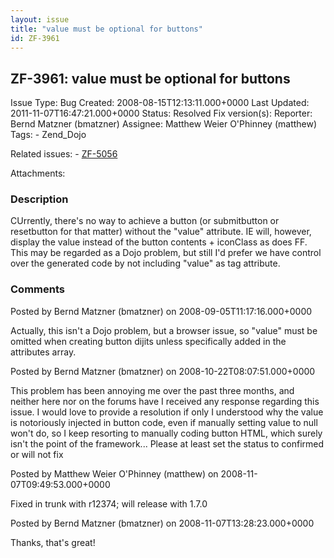```yaml
---
layout: issue
title: "value must be optional for buttons"
id: ZF-3961
---
```


ZF-3961: value must be optional for buttons
-------------------------------------------

 Issue Type: Bug Created: 2008-08-15T12:13:11.000+0000 Last Updated: 2011-11-07T16:47:21.000+0000 Status: Resolved Fix version(s): 
 Reporter:  Bernd Matzner (bmatzner)  Assignee:  Matthew Weier O'Phinney (matthew)  Tags: - Zend\_Dojo
 
 Related issues: - [ZF-5056](/issues/browse/ZF-5056)
 
 Attachments: 
### Description

CUrrently, there's no way to achieve a button (or submitbutton or resetbutton for that matter) without the "value" attribute. IE will, however, display the value instead of the button contents + iconClass as does FF. This may be regarded as a Dojo problem, but still I'd prefer we have control over the generated code by not including "value" as tag attribute.

 

 

### Comments

Posted by Bernd Matzner (bmatzner) on 2008-09-05T11:17:16.000+0000

Actually, this isn't a Dojo problem, but a browser issue, so "value" must be omitted when creating button dijits unless specifically added in the attributes array.

 

 

Posted by Bernd Matzner (bmatzner) on 2008-10-22T08:07:51.000+0000

This problem has been annoying me over the past three months, and neither here nor on the forums have I received any response regarding this issue. I would love to provide a resolution if only I understood why the value is notoriously injected in button code, even if manually setting value to null won't do, so I keep resorting to manually coding button HTML, which surely isn't the point of the framework... Please at least set the status to confirmed or will not fix

 

 

Posted by Matthew Weier O'Phinney (matthew) on 2008-11-07T09:49:53.000+0000

Fixed in trunk with r12374; will release with 1.7.0

 

 

Posted by Bernd Matzner (bmatzner) on 2008-11-07T13:28:23.000+0000

Thanks, that's great!

 

 